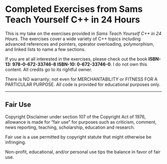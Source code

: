 # Completed Exercises from Sams Teach Yourself C++ in 24 Hours

This is my take on the exercises provided in *Sams Teach Yourself C++ in 24 Hours*.
The exercises cover a wide variety of C++ topics including advanced references and pointers, operator overloading, polymorphism, and linked lists to name a few sections.

If you are at all interested in the exercises, please check out the book **ISBN-13: 978-0-672-33746-8**
**ISBN-10: 0-672-33746-0**. I do not own this content. All credits go to its rightful owner.

There is NO warranty; not even for MERCHANTABILITY or FITNESS FOR A PARTICULAR PURPOSE. All code is provided for educational purposes only.

-----
## Fair Use

Copyright Disclaimer under section 107 of the Copyright Act of 1976, allowance is made for “fair use” for purposes such as criticism, comment, news reporting, teaching, scholarship, education and research.

Fair use is a use permitted by copyright statute that might otherwise be infringing.

Non-profit, educational, and/or personal use tips the balance in favor of fair use.
